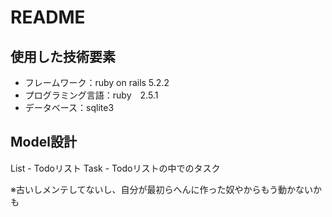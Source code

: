 # README

## 使用した技術要素
- フレームワーク：ruby on rails  5.2.2
- プログラミング言語：ruby　2.5.1
- データベース：sqlite3
 
## Model設計
List - Todoリスト
Task - Todoリストの中でのタスク

※古いしメンテしてないし、自分が最初らへんに作った奴やからもう動かないかも

